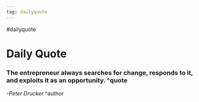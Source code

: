 ```yaml
---
tag: dailyquote
---
```


#dailyquote

# Daily Quote

### The entrepreneur always searches for change, responds to it, and exploits it as an opportunity. ^quote
*-Peter Drucker* ^author
